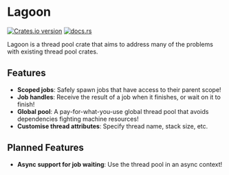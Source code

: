 # Lagoon

[![Crates.io version](https://img.shields.io/crates/v/lagoon.svg)](https://crates.io/crates/lagoon)
[![docs.rs](https://docs.rs/lagoon/badge.svg)](https://docs.rs/lagoon/)

Lagoon is a thread pool crate that aims to address many of the problems with existing thread pool crates.

## Features

- **Scoped jobs**: Safely spawn jobs that have access to their parent scope!
- **Job handles**: Receive the result of a job when it finishes, or wait on it to finish!
- **Global pool**: A pay-for-what-you-use global thread pool that avoids dependencies fighting machine resources!
- **Customise thread attributes**: Specify thread name, stack size, etc.

## Planned Features

- **Async support for job waiting**: Use the thread pool in an async context!

